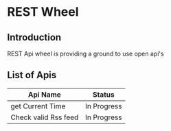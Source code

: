 # REST Wheel

Introduction
-------------
REST Api wheel is providing a ground to use open api's

List of Apis
------------

Api Name     | Status
-------------| ---
get Current Time | In Progress
Check valid Rss feed    | In Progress
